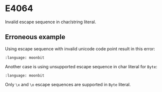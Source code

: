 # E4064

Invalid escape sequence in char/string literal.

## Erroneous example

Using escape sequence with invalid unicode code point result in this error:

```{literalinclude} /sources/error_codes/E4064_error/top.mbt
:language: moonbit
```

Another case is using unsupported escape sequence in char literal for `Byte`:

```{literalinclude} /sources/error_codes/E4064_error/top_1.mbt
:language: moonbit
```

Only `\x` and `\o` escape sequences are supported in `Byte` literal.
